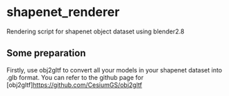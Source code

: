 # shapenet_renderer
Rendering script for shapenet object dataset using blender2.8

## Some preparation
Firstly, use obj2gltf to convert all your models in your shapenet dataset into .glb format. You can refer to the github page for [obj2gltf]<https://github.com/CesiumGS/obj2gltf>
